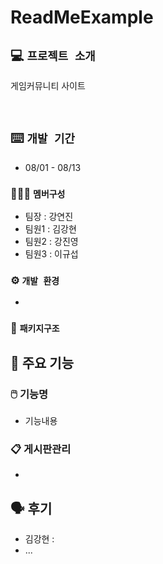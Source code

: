 # ReadMeExample

## 💻 `프로젝트 소개`
 게임커뮤니티 사이트 
 
<br>

##  ⌨️ `개발 기간`
* 08/01 - 08/13

### 🧑‍🤝‍🧑 `멤버구성`
 - 팀장  : 강연진
 - 팀원1 : 김강현
 - 팀원2 : 강진영
 - 팀원3 : 이규섭


### ⚙️ `개발 환경`
- 
  
### 📂 `패키지구조`


## 📌 주요 기능
###  🖱️ 기능명
- 기능내용

### 📋 게시판관리 
- 

## 🗣️ 후기

- 김강현 : 
- ...
